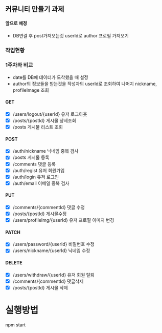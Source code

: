 ## 커뮤니티 만들기 과제<br>

#### 앞으로 예정
- DB연결 후 post가져오는것 userId로 author 프로필 가져오기

### 작업현황<br>


### 1주차와 비교<br>
- date를 DB에 데이터가 도착했을 때 설정
- author의 정보들을 받는것을 작성자의 userId로 조회하여 나머지 nickname, profileImage 조회

#### GET
- [x] /users/logout/{userId} 유저 로그아웃
- [x] /posts/{postId} 게시물 상세조회
- [x] /posts 게시물 리스트 조회

#### POST
- [x] /auth/nickname 닉네임 중복 검사
- [x] /posts 게시물 등록
- [x] /comments 댓글 등록
- [x] /auth/regist 유저 회원가입
- [x] /auth/login 유저 로그인
- [x] /auth/email 이메일 중복 검사

#### PUT
- [x] /comments/{commentId} 댓글 수정
- [x] /posts/{postId} 게시물수정
- [x] /users/profileImg/{userId} 유저 프로필 이미지 변경

#### PATCH
- [x] /users/password/{userId} 비밀번호 수정
- [x] /users/nickname/{userId} 닉네임 수정

#### DELETE
- [x] /users/withdraw/{userId} 유저 회원 탈퇴
- [x] /comments/{commentId} 댓글삭제
- [x] /posts/{postId} 게시물 삭제

# 실행방법<br>
npm start